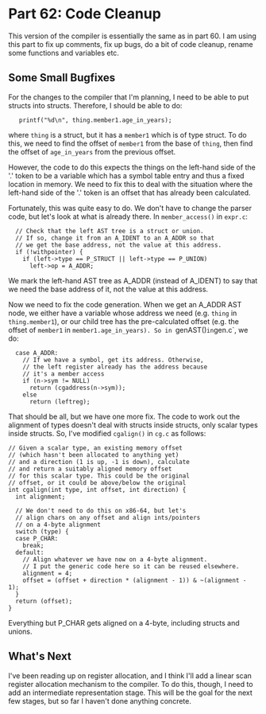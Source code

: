 # Part 62: Code Cleanup

This version of the compiler is essentially the same as in part 60.
I am using this part to fix up comments, fix up bugs, do a bit of
code cleanup, rename some functions and variables etc.

## Some Small Bugfixes

For the changes to the compiler that I'm planning, I need to be able
to put structs into structs. Therefore, I should be able to do:

```
   printf("%d\n", thing.member1.age_in_years);
```

where `thing` is a struct, but it has a `member1` which is of type struct.
To do this, we need to find the offset of `member1` from the base of
`thing`, then find the offset of `age_in_years` from the previous offset.

However, the code to do this expects the things on the left-hand side of
the '.' token to be a variable which has a symbol table entry and thus
a fixed location in memory. We need to fix this to deal with the situation
where the left-hand side of the '.' token is an offset that has already
been calculated.

Fortunately, this was quite easy to do. We don't have to change the
parser code, but let's look at what is  already there. In `member_access()`
in `expr.c`:

```
  // Check that the left AST tree is a struct or union.
  // If so, change it from an A_IDENT to an A_ADDR so that
  // we get the base address, not the value at this address.
  if (!withpointer) {
    if (left->type == P_STRUCT || left->type == P_UNION)
      left->op = A_ADDR;
```

We mark the left-hand AST tree as A_ADDR (instead of A_IDENT) to say
that we need the base address of it, not the value at this address.

Now we need to fix the code generation. When we get an A_ADDR AST node,
we either have a variable whose address we need (e.g. `thing` in
`thing.member1`), or our child tree has the pre-calculated offset
(e.g. the offset of `member1` in `member1.age_in_years). So in `genAST()`
in `gen.c`, we do:

```
  case A_ADDR:
    // If we have a symbol, get its address. Otherwise,
    // the left register already has the address because
    // it's a member access
    if (n->sym != NULL)
      return (cgaddress(n->sym));
    else
      return (leftreg);
```

That should be all, but we have one more fix. The code to work out the
alignment of types doesn't deal with structs inside structs, only
scalar types inside structs. So, I've modified `cgalign()` in `cg.c`
as follows:

```
// Given a scalar type, an existing memory offset
// (which hasn't been allocated to anything yet)
// and a direction (1 is up, -1 is down), calculate
// and return a suitably aligned memory offset
// for this scalar type. This could be the original
// offset, or it could be above/below the original
int cgalign(int type, int offset, int direction) {
  int alignment;

  // We don't need to do this on x86-64, but let's
  // align chars on any offset and align ints/pointers
  // on a 4-byte alignment
  switch (type) {
  case P_CHAR:
    break;
  default:
    // Align whatever we have now on a 4-byte alignment.
    // I put the generic code here so it can be reused elsewhere.
    alignment = 4;
    offset = (offset + direction * (alignment - 1)) & ~(alignment - 1);
  }
  return (offset);
}
```

Everything but P_CHAR gets aligned on a 4-byte, including structs and unions.

## What's Next

I've been reading up on register allocation, and I think I'll add
a linear scan register allocation mechanism to the compiler. To do
this, though, I need to add an intermediate representation stage.
This will be the goal for the next few stages, but so far I haven't
done anything concrete.
